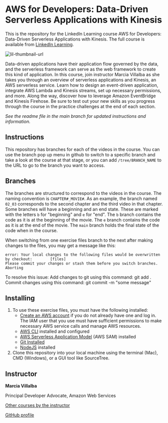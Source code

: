 # AWS for Developers: Data-Driven Serverless Applications with Kinesis

This is the repository for the LinkedIn Learning course AWS for Developers: Data-Driven Serverless Applications with Kinesis. The full course is available from [LinkedIn Learning][lil-course-url].

![lil-thumbnail-url]

Data-driven applications have their application flow governed by the data, and the serverless framework can serve as the web framework to create this kind of application. In this course, join instructor Marcia Villalba as she takes you through an overview of serverless applications and Kinesis, an AWS serverless service. Learn how to design an event-driven application, integrate AWS Lambda and Kinesis streams, set up necessary permissions, and more. Along the way, discover how to leverage Amazon EventBridge and Kinesis Firehose. Be sure to test out your new skills as you progress through the course in the practice challenges at the end of each section.

_See the readme file in the main branch for updated instructions and information._

## Instructions

This repository has branches for each of the videos in the course. You can use the branch pop up menu in github to switch to a specific branch and take a look at the course at that stage, or you can add `/tree/BRANCH_NAME` to the URL to go to the branch you want to access.

## Branches

The branches are structured to correspond to the videos in the course. The naming convention is `CHAPTER#_MOVIE#`. As an example, the branch named `02_03` corresponds to the second chapter and the third video in that chapter.
Some branches will have a beginning and an end state. These are marked with the letters `b` for "beginning" and `e` for "end". The `b` branch contains the code as it is at the beginning of the movie. The `e` branch contains the code as it is at the end of the movie. The `main` branch holds the final state of the code when in the course.

When switching from one exercise files branch to the next after making changes to the files, you may get a message like this:

    error: Your local changes to the following files would be overwritten by checkout:        [files]
    Please commit your changes or stash them before you switch branches.
    Aborting

To resolve this issue:
Add changes to git using this command: git add .
Commit changes using this command: git commit -m "some message"

## Installing

1. To use these exercise files, you must have the following installed:
   - [Create an AWS account](https://portal.aws.amazon.com/gp/aws/developer/registration/index.html) if you do not already have one and log in. The IAM user that you use must have sufficient permissions to make necessary AWS service calls and manage AWS resources.
   - [AWS CLI](https://docs.aws.amazon.com/cli/latest/userguide/install-cliv2.html) installed and configured
   - [AWS Serverless Application Model](https://docs.aws.amazon.com/serverless-application-model/latest/developerguide/serverless-sam-cli-install.html) (AWS SAM) installed
   - [Git Installed](https://git-scm.com/book/en/v2/Getting-Started-Installing-Git)
   - [NodeJS](https://nodejs.org/en) installed
2. Clone this repository into your local machine using the terminal (Mac), CMD (Windows), or a GUI tool like SourceTree.

[0]: # 'Replace these placeholder URLs with actual course URLs'
[lil-course-url]: https://www.linkedin.com/learning/aws-for-developers-data-driven-serverless-applications-with-kinesis-23377054
[lil-thumbnail-url]: https://media.licdn.com/dms/image/D560DAQFBkIyU-lZySw/learning-public-crop_675_1200/0/1704755693464?e=2147483647&v=beta&t=YbHOfCYePdMd9cbh_R9lnyw89TkP7Dlqm6cCsR-5w20

## Instructor

**Marcia Villalba**

Principal Developer Advocate, Amazon Web Services

[Other courses by the instructor](https://www.linkedin.com/learning/instructors/marcia-villalba)

[GitHub profile](https://github.com/mavi888)
